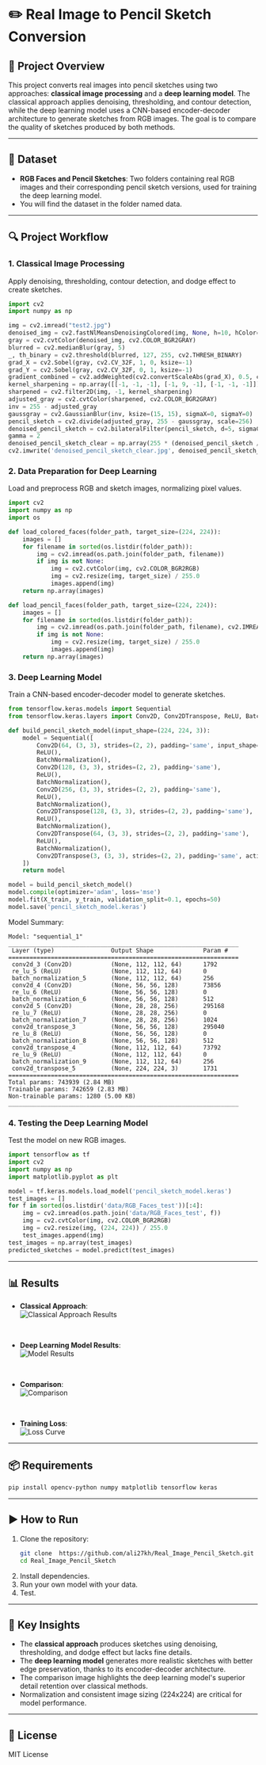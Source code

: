 # ✏️ Real Image to Pencil Sketch Conversion

## 📌 Project Overview
This project converts real images into pencil sketches using two approaches: **classical image processing** and a **deep learning model**. The classical approach applies denoising, thresholding, and contour detection, while the deep learning model uses a CNN-based encoder-decoder architecture to generate sketches from RGB images. The goal is to compare the quality of sketches produced by both methods.

---

## 📂 Dataset
- **RGB Faces and Pencil Sketches**: Two folders containing real RGB images and their corresponding pencil sketch versions, used for training the deep learning model.
- You will find the dataset in the folder named data.

---

## 🔍 Project Workflow

### **1. Classical Image Processing**
Apply denoising, thresholding, contour detection, and dodge effect to create sketches.

```python
import cv2
import numpy as np

img = cv2.imread("test2.jpg")
denoised_img = cv2.fastNlMeansDenoisingColored(img, None, h=10, hColor=10, templateWindowSize=7, searchWindowSize=21)
gray = cv2.cvtColor(denoised_img, cv2.COLOR_BGR2GRAY)
blurred = cv2.medianBlur(gray, 5)
_, th_binary = cv2.threshold(blurred, 127, 255, cv2.THRESH_BINARY)
grad_X = cv2.Sobel(gray, cv2.CV_32F, 1, 0, ksize=-1)
grad_Y = cv2.Sobel(gray, cv2.CV_32F, 0, 1, ksize=-1)
gradient_combined = cv2.addWeighted(cv2.convertScaleAbs(grad_X), 0.5, cv2.convertScaleAbs(grad_Y), 0.5, 0)
kernel_sharpening = np.array([[-1, -1, -1], [-1, 9, -1], [-1, -1, -1]])
sharpened = cv2.filter2D(img, -1, kernel_sharpening)
adjusted_gray = cv2.cvtColor(sharpened, cv2.COLOR_BGR2GRAY)
inv = 255 - adjusted_gray
gaussgray = cv2.GaussianBlur(inv, ksize=(15, 15), sigmaX=0, sigmaY=0)
pencil_sketch = cv2.divide(adjusted_gray, 255 - gaussgray, scale=256)
denoised_pencil_sketch = cv2.bilateralFilter(pencil_sketch, d=5, sigmaColor=75, sigmaSpace=75)
gamma = 2
denoised_pencil_sketch_clear = np.array(255 * (denoised_pencil_sketch / 255) ** gamma, dtype=np.uint8)
cv2.imwrite('denoised_pencil_sketch_clear.jpg', denoised_pencil_sketch_clear)
```

### **2. Data Preparation for Deep Learning**
Load and preprocess RGB and sketch images, normalizing pixel values.

```python
import cv2
import numpy as np
import os

def load_colored_faces(folder_path, target_size=(224, 224)):
    images = []
    for filename in sorted(os.listdir(folder_path)):
        img = cv2.imread(os.path.join(folder_path, filename))
        if img is not None:
            img = cv2.cvtColor(img, cv2.COLOR_BGR2RGB)
            img = cv2.resize(img, target_size) / 255.0
            images.append(img)
    return np.array(images)

def load_pencil_faces(folder_path, target_size=(224, 224)):
    images = []
    for filename in sorted(os.listdir(folder_path)):
        img = cv2.imread(os.path.join(folder_path, filename), cv2.IMREAD_GRAYSCALE)
        if img is not None:
            img = cv2.resize(img, target_size) / 255.0
            images.append(img)
    return np.array(images)
```

### **3. Deep Learning Model**
Train a CNN-based encoder-decoder model to generate sketches.

```python
from tensorflow.keras.models import Sequential
from tensorflow.keras.layers import Conv2D, Conv2DTranspose, ReLU, BatchNormalization

def build_pencil_sketch_model(input_shape=(224, 224, 3)):
    model = Sequential([
        Conv2D(64, (3, 3), strides=(2, 2), padding='same', input_shape=input_shape),
        ReLU(),
        BatchNormalization(),
        Conv2D(128, (3, 3), strides=(2, 2), padding='same'),
        ReLU(),
        BatchNormalization(),
        Conv2D(256, (3, 3), strides=(2, 2), padding='same'),
        ReLU(),
        BatchNormalization(),
        Conv2DTranspose(128, (3, 3), strides=(2, 2), padding='same'),
        ReLU(),
        BatchNormalization(),
        Conv2DTranspose(64, (3, 3), strides=(2, 2), padding='same'),
        ReLU(),
        BatchNormalization(),
        Conv2DTranspose(3, (3, 3), strides=(2, 2), padding='same', activation='sigmoid')
    ])
    return model

model = build_pencil_sketch_model()
model.compile(optimizer='adam', loss='mse')
model.fit(X_train, y_train, validation_split=0.1, epochs=50)
model.save('pencil_sketch_model.keras')
```

Model Summary:
```
Model: "sequential_1"
_________________________________________________________________
 Layer (type)                Output Shape              Param #   
=================================================================
 conv2d_3 (Conv2D)           (None, 112, 112, 64)      1792      
 re_lu_5 (ReLU)              (None, 112, 112, 64)      0         
 batch_normalization_5       (None, 112, 112, 64)      256       
 conv2d_4 (Conv2D)           (None, 56, 56, 128)       73856     
 re_lu_6 (ReLU)              (None, 56, 56, 128)       0         
 batch_normalization_6       (None, 56, 56, 128)       512       
 conv2d_5 (Conv2D)           (None, 28, 28, 256)       295168    
 re_lu_7 (ReLU)              (None, 28, 28, 256)       0         
 batch_normalization_7       (None, 28, 28, 256)       1024      
 conv2d_transpose_3          (None, 56, 56, 128)       295040    
 re_lu_8 (ReLU)              (None, 56, 56, 128)       0         
 batch_normalization_8       (None, 56, 56, 128)       512       
 conv2d_transpose_4          (None, 112, 112, 64)      73792     
 re_lu_9 (ReLU)              (None, 112, 112, 64)      0         
 batch_normalization_9       (None, 112, 112, 64)      256       
 conv2d_transpose_5          (None, 224, 224, 3)       1731      
=================================================================
Total params: 743939 (2.84 MB)
Trainable params: 742659 (2.83 MB)
Non-trainable params: 1280 (5.00 KB)
_________________________________________________________________
```

### **4. Testing the Deep Learning Model**
Test the model on new RGB images.

```python
import tensorflow as tf
import cv2
import numpy as np
import matplotlib.pyplot as plt

model = tf.keras.models.load_model('pencil_sketch_model.keras')
test_images = []
for f in sorted(os.listdir('data/RGB_Faces_test'))[:4]:
    img = cv2.imread(os.path.join('data/RGB_Faces_test', f))
    img = cv2.cvtColor(img, cv2.COLOR_BGR2RGB)
    img = cv2.resize(img, (224, 224)) / 255.0
    test_images.append(img)
test_images = np.array(test_images)
predicted_sketches = model.predict(test_images)
```

---

## 📊 Results
- **Classical Approach**:  
  ![Classical Approach Results](result_classical_approaches.png)

  <br>

- **Deep Learning Model Results**:  
  ![Model Results](result_model.png)

  <br>

- **Comparison**:  
  ![Comparison](comparaison.png)

  <br>

- **Training Loss**:  
  ![Loss Curve](loss_curve.png)


---

## 📦 Requirements
```bash
pip install opencv-python numpy matplotlib tensorflow keras
```

---

## ▶️ How to Run
1. Clone the repository:
   ```bash
   git clone  https://github.com/ali27kh/Real_Image_Pencil_Sketch.git
   cd Real_Image_Pencil_Sketch
   ```
2. Install dependencies.
3. Run your own model with your data.
4. Test.

---

## 📌 Key Insights
- The **classical approach** produces sketches using denoising, thresholding, and dodge effect but lacks fine details.
- The **deep learning model** generates more realistic sketches with better edge preservation, thanks to its encoder-decoder architecture.
- The comparison image highlights the deep learning model's superior detail retention over classical methods.
- Normalization and consistent image sizing (224x224) are critical for model performance.

---

## 📜 License
MIT License
